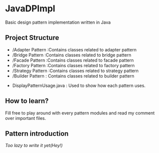 # JavaDPImpl
Basic design pattern implementation written in Java

## Project Structure
- /Adapter Pattern :Contains classes related to adapter pattern
- /Bridge Pattern :Contains classes related to bridge pattern
- /Facade Pattern :Contains classes related to facade pattern
- /Factory Pattern :Contains classes related to factory pattern
- /Strategy Pattern :Contains classes related to strategy pattern
- /Builder Pattern : Contains classes related to builder pattern
+ DisplayPatternUsage.java : Used to show how each pattern uses.

## How to learn?
Fill free to play around with every pattern modules and read my comment over important files.

## Pattern introduction

*Too lazy to write it yet(Hey!)*
